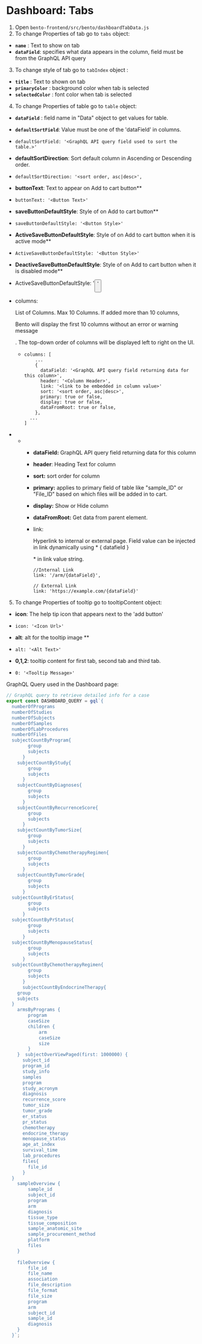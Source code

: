 # Dashboard: Tabs





1. Open `bento-frontend/src/bento/dashboardTabData.js`
2. To change Properties of tab go to `tabs` object:
- **`name`** : Text to show on tab
- **`dataField`**: specifies what data appears in the column, field must be from the GraphQL API query


3. To change style of tab go to `tabIndex` object : 
-  **`title`** : Text to shown on tab
-  **`primaryColor`** : background color when tab is selected
-  **`selectedColor`** : font color when tab is selected


4. To change Properties of table go to `table` object:
- **`dataField`** : field name in "Data" object to get values for table. 
- **`defaultSortField`**: Value must be one of the 'dataField' in columns.

- ```
  defaultSortField: '<GraphQL API query field used to sort the table.>'
  ```

- **defaultSortDirection**: Sort default column in Ascending or Descending order. 

- ```
  defaultSortDirection: '<sort order, asc|desc>',
  ```

- **buttonText**: Text to appear on Add to cart button**

- ```
  buttonText: '<Button Text>'
  ```

- **saveButtonDefaultStyle**: Style of on Add to cart button**

- ```
  saveButtonDefaultStyle: '<Button Style>'
  ```

- **ActiveSaveButtonDefaultStyle**: Style of on Add to cart button when it is active mode**

- ```
  ActiveSaveButtonDefaultStyle: '<Button Style>'
  ```

-  **DeactiveSaveButtonDefaultStyle**: Style of on Add to cart button when it is disabled mode**

- ActiveSaveButtonDefaultStyle: '<Button Style>'

- columns:

   List of Columns. Max 10 Columns. If added more than 10 columns, 

  Bento will display the first 10 columns without an error or warning message

  . The top-down order of columns will be displayed left to right on the UI. 

  - ```
    columns: [
        ...
        {
          dataField: '<GraphQL API query field returning data for this column>',
          header: '<Column Header>',
          link: '<link to be embedded in column value>'
          sort: '<sort order, asc|desc>',
          primary: true or false,
          display: true or false,
          dataFromRoot: true or false,
        },
      ...
    ]
    ```

- - - **dataField:** GraphQL API query field returning data for this column

    - **header**: Heading Text for column

    - **sort:** sort order for column

    - **primary:** applies to primary field of table like "sample_ID" or "File_ID" based on which files will be added in to cart.

    - **display:** Show or Hide column 

    - **dataFromRoot:** Get data from parent element.

    - link:

       Hyperlink to internal or external page. Field value can be injected in link dynamically using * { datafield }

      \* in link value string. 

      ```
      //Internal Link 
      link: '/arm/{dataField}',
      
      // External Link
      link: 'https://example.com/{dataField}'
      ```

 

 

5. To change Properties of tooltip go to tooltipContent object:

- **icon**: The help tip icon that appears next to the 'add button'

- ```
  icon: '<Icon Url>'
  ```

- **alt**: alt for the tooltip image **

- ```
  alt: '<Alt Text>'
  ```

-  **0,1,2**: tooltip content for first tab, second tab and third tab.

- ```
  0: '<Tooltip Message>'
  ```

 

 GraphQL Query used in the Dashboard page: 

```javascript
// GraphQL query to retrieve detailed info for a case
export const DASHBOARD_QUERY = gql`{
  numberOfPrograms
  numberOfStudies
  numberOfSubjects
  numberOfSamples
  numberOfLabProcedures
  numberOfFiles
  subjectCountByProgram{
        group
        subjects
      }
    subjectCountByStudy{
        group
        subjects
      }
    subjectCountByDiagnoses{
        group
        subjects
      }
    subjectCountByRecurrenceScore{
        group
        subjects
      }
    subjectCountByTumorSize{
        group
        subjects
      }
    subjectCountByChemotherapyRegimen{
        group
        subjects
      }
    subjectCountByTumorGrade{
        group
        subjects
      }
  subjectCountByErStatus{
        group
        subjects
      }
  subjectCountByPrStatus{
        group
        subjects
      }
  subjectCountByMenopauseStatus{
        group
        subjects
      }
  subjectCountByChemotherapyRegimen{
        group
        subjects
      }
      subjectCountByEndocrineTherapy{
    group
    subjects
  }
    armsByPrograms {
        program
        caseSize
        children {
            arm
            caseSize
            size
        }
    }  subjectOverViewPaged(first: 1000000) {
      subject_id
      program_id
      study_info
      samples
      program
      study_acronym
      diagnosis
      recurrence_score
      tumor_size
      tumor_grade
      er_status
      pr_status
      chemotherapy
      endocrine_therapy
      menopause_status
      age_at_index
      survival_time
      lab_procedures
      files{
        file_id
      }
  }
    sampleOverview {
        sample_id
        subject_id
        program
        arm
        diagnosis
        tissue_type
        tissue_composition
        sample_anatomic_site
        sample_procurement_method
        platform
        files 
    }
    
    fileOverview {
        file_id
        file_name
        association
        file_description
        file_format
        file_size
        program
        arm
        subject_id
        sample_id
        diagnosis
    }
  }`;
```
